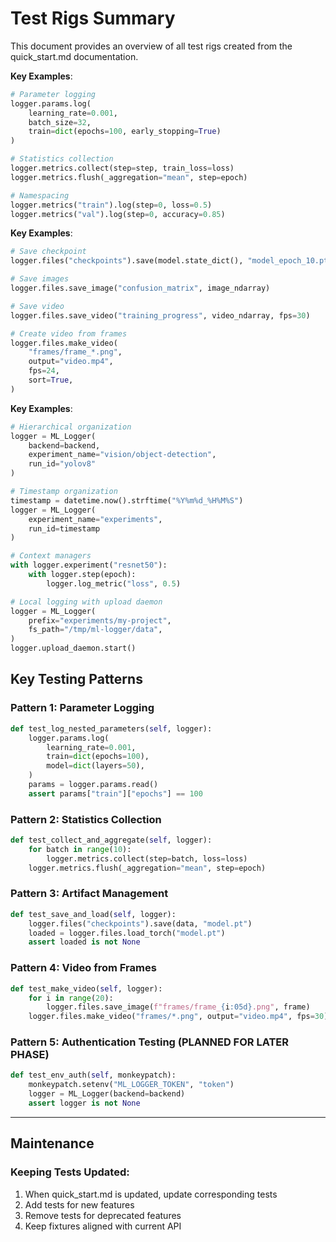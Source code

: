 # Test Rigs Summary

This document provides an overview of all test rigs created from the quick_start.md documentation.

**Key Examples**:
```python
# Parameter logging
logger.params.log(
    learning_rate=0.001,
    batch_size=32,
    train=dict(epochs=100, early_stopping=True)
)

# Statistics collection
logger.metrics.collect(step=step, train_loss=loss)
logger.metrics.flush(_aggregation="mean", step=epoch)

# Namespacing
logger.metrics("train").log(step=0, loss=0.5)
logger.metrics("val").log(step=0, accuracy=0.85)
```

**Key Examples**:
```python
# Save checkpoint
logger.files("checkpoints").save(model.state_dict(), "model_epoch_10.pt")

# Save images
logger.files.save_image("confusion_matrix", image_ndarray)

# Save video
logger.files.save_video("training_progress", video_ndarray, fps=30)

# Create video from frames
logger.files.make_video(
    "frames/frame_*.png",
    output="video.mp4",
    fps=24,
    sort=True,
)
```

**Key Examples**:
```python
# Hierarchical organization
logger = ML_Logger(
    backend=backend,
    experiment_name="vision/object-detection",
    run_id="yolov8"
)

# Timestamp organization
timestamp = datetime.now().strftime("%Y%m%d_%H%M%S")
logger = ML_Logger(
    experiment_name="experiments",
    run_id=timestamp
)

# Context managers
with logger.experiment("resnet50"):
    with logger.step(epoch):
        logger.log_metric("loss", 0.5)

# Local logging with upload daemon
logger = ML_Logger(
    prefix="experiments/my-project",
    fs_path="/tmp/ml-logger/data",
)
logger.upload_daemon.start()
```

## Key Testing Patterns

### Pattern 1: Parameter Logging
```python
def test_log_nested_parameters(self, logger):
    logger.params.log(
        learning_rate=0.001,
        train=dict(epochs=100),
        model=dict(layers=50),
    )
    params = logger.params.read()
    assert params["train"]["epochs"] == 100
```

### Pattern 2: Statistics Collection
```python
def test_collect_and_aggregate(self, logger):
    for batch in range(10):
        logger.metrics.collect(step=batch, loss=loss)
    logger.metrics.flush(_aggregation="mean", step=epoch)
```

### Pattern 3: Artifact Management
```python
def test_save_and_load(self, logger):
    logger.files("checkpoints").save(data, "model.pt")
    loaded = logger.files.load_torch("model.pt")
    assert loaded is not None
```

### Pattern 4: Video from Frames
```python
def test_make_video(self, logger):
    for i in range(20):
        logger.files.save_image(f"frames/frame_{i:05d}.png", frame)
    logger.files.make_video("frames/*.png", output="video.mp4", fps=30)
```

### Pattern 5: Authentication Testing (PLANNED FOR LATER PHASE)

```python
def test_env_auth(self, monkeypatch):
    monkeypatch.setenv("ML_LOGGER_TOKEN", "token")
    logger = ML_Logger(backend=backend)
    assert logger is not None
```

---

## Maintenance

### Keeping Tests Updated:
1. When quick_start.md is updated, update corresponding tests
2. Add tests for new features
3. Remove tests for deprecated features
4. Keep fixtures aligned with current API

